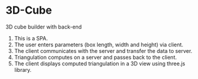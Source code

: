 # 3D-Cube
3D cube builder with back-end

1. This is a SPA.
2. The user enters parameters (box length, width and height) via client.
3. The client communicates with the server and transfer the data to server.
4. Triangulation computes on a server and passes back to the client.
5. The client displays computed triangulation in a 3D view using three.js library.
